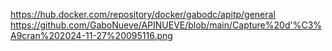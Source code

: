 https://hub.docker.com/repository/docker/gabodc/apitp/general
 https://github.com/GaboNueve/APINUEVE/blob/main/Capture%20d'%C3%A9cran%202024-11-27%20095116.png
 
